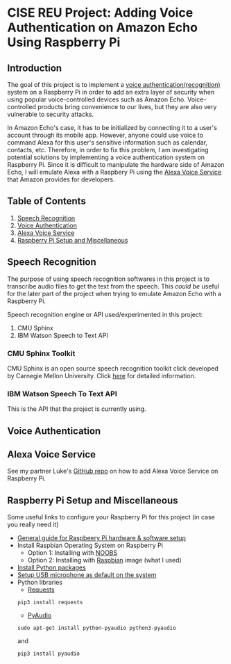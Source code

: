 # CISE REU Project: Adding Voice Authentication on Amazon Echo Using Raspberry Pi
## Introduction
The goal of this project is to implement a [voice authentication(recognition)](https://en.wikipedia.org/wiki/Speaker_recognition) system on a Raspberry Pi in order to add an extra layer of security when using popular voice-controlled devices such as Amazon Echo. Voice-controlled products bring convenience to our lives, but they are also very vulnerable to security attacks. 

In Amazon Echo's case, it has to be initialized by connecting it to a user's account through its mobile app. However, anyone could use voice to command Alexa for this user's sensitive information such as calendar, contacts, etc. Therefore, in order to fix this problem, I am investigating potential solutions by implementing a voice authentication system on Raspberry Pi. Since it is difficult to manipulate the hardware side of Amazon Echo, I will emulate Alexa with a Raspbery Pi using the [Alexa Voice Service](https://developer.amazon.com/alexa-voice-service) that Amazon provides for developers.

## Table of Contents
1. [Speech Recognition](#sr)
2. [Voice Authentication](#va)
3. [Alexa Voice Service](#avs)
4. [Raspberry Pi Setup and Miscellaneous](#rp)

## Speech Recognition <a name="sr"></a>
The purpose of using speech recognition softwares in this project is to transcribe audio files to get the text from the speech. This *could be* useful for the later part of the project when trying to emulate Amazon Echo with a Raspberry Pi.

Speech recognition engine or API used/experimented in this project:
1. CMU Sphinx
2. IBM Watson Speech to Text API

### CMU Sphinx Toolkit 
CMU Sphinx is an open source speech recognition toolkit click developed by Carnegie Mellon University. Click [here](https://github.com/muyingchen/reu-voice-authentication/tree/master/cmusphinx) for detailed information.

### IBM Watson Speech To Text API 
This is the API that the project is currently using. 

## Voice Authentication <a name="va"></a>

## Alexa Voice Service <a name="avs"></a>
See my partner Luke's [GitHub repo](https://github.com/LB316/Raspberry-Pi-Alexa) on how to add Alexa Voice Service on Raspberry Pi.

## Raspberry Pi Setup and Miscellaneous <a name="rp"></a>
Some useful links to configure your Raspberry Pi for this project (in case you really need it)
* [General guide for Raspbeery Pi hardware & software setup](https://www.raspberrypi.org/help/)
* Install Raspbian Operating System on Raspberry Pi
  * Option 1: Installing with [NOOBS](https://www.raspberrypi.org/documentation/installation/noobs.md) 
  * Option 2: Installing with [Raspbian](https://www.raspberrypi.org/documentation/installation/installing-images/README.md) image (what I used)
* [Install Python packages](https://www.raspberrypi.org/documentation/linux/software/python.md)
* [Setup USB microphone as default on the system](https://raspberrypi.stackexchange.com/questions/37177/best-way-to-setup-usb-mic-as-system-default-on-raspbian-jessie)
* Python libraries
  * [Requests](http://docs.python-requests.org/en/master/user/install/#install)
   ```
   pip3 install requests
   ```
  * [PyAudio](https://people.csail.mit.edu/hubert/pyaudio/)
   ```
   sudo apt-get install python-pyaudio python3-pyaudio
   ```
   and 
   ```
   pip3 install pyaudio
   ```
